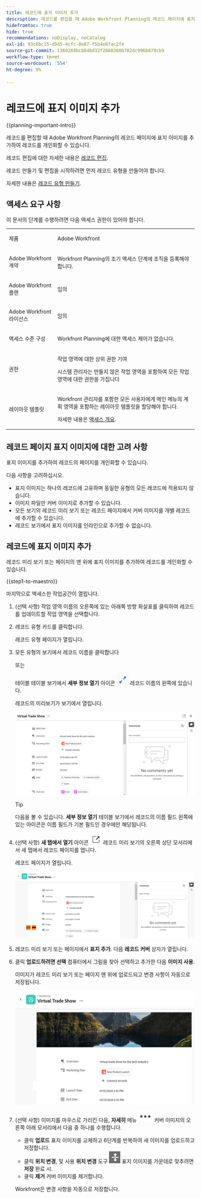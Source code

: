 ```yaml
---
title: 레코드에 표지 이미지 추가
description: 레코드를 편집할 때 Adobe Workfront Planning의 레코드 페이지에 표지 이미지를 추가하여 레코드를 개인화할 수 있습니다.
hidefromtoc: true
hide: true
recommendations: noDisplay, noCatalog
exl-id: 93c6bc15-d945-4cfc-8e87-f5b4e6fac2f4
source-git-commit: 1369269bcb64bd32f26603608782dc996b079cb9
workflow-type: tm+mt
source-wordcount: '554'
ht-degree: 0%

---
```



<!--update the metadata with real information-->

# 레코드에 표지 이미지 추가

{{planning-important-intro}}

레코드를 편집할 때 Adobe Workfront Planning의 레코드 페이지에 표지 이미지를 추가하여 레코드를 개인화할 수 있습니다.

레코드 편집에 대한 자세한 내용은 [레코드 편집](/help/quicksilver/maestro/records/edit-records.md).

레코드 만들기 및 편집을 시작하려면 먼저 레코드 유형을 만들어야 합니다.

자세한 내용은 [레코드 유형 만들기](../architecture/create-record-types.md).

## 액세스 요구 사항

<!--************double-check permissions here - asking Isk and Lilit what permissions users need for adding thumbnails-->

이 문서의 단계를 수행하려면 다음 액세스 권한이 있어야 합니다.

<table style="table-layout:auto">
 <col>
 </col>
 <col>
 </col>
 <tbody>
    <tr>
<tr>
<td>
   <p> 제품</p> </td>
   <td>
   <p> Adobe Workfront</p> </td>
  </tr>  
 <td role="rowheader"><p>Adobe Workfront 계약</p></td>
   <td>
<p>Workfront Planning의 조기 액세스 단계에 조직을 등록해야 합니다. </p>
   </td>
  </tr>
  <tr>
   <td role="rowheader"><p>Adobe Workfront 플랜</p></td>
   <td>
<p>임의</p>
   </td>
  </tr>
  <tr>
   <td role="rowheader"><p>Adobe Workfront 라이선스</p></td>
   <td>
   <p>임의</p> 
  </td>
  </tr>

<tr>
   <td role="rowheader"><p>액세스 수준 구성</p></td>
   <td> <p>Workfront Planning에 대한 액세스 제어가 없습니다. </p>  
</td>
  </tr>
<tr>
   <td role="rowheader"><p>권한</p></td>
   <td> <p>작업 영역에 대한 상위 권한 기여 </p>  
   <p>시스템 관리자는 만들지 않은 작업 영역을 포함하여 모든 작업 영역에 대한 권한을 가집니다</p>
</td>
  </tr>
<tr>
   <td role="rowheader"><p>레이아웃 템플릿</p></td>
   <td>  <p>Workfront 관리자를 포함한 모든 사용자에게 메인 메뉴의 계획 영역을 포함하는 레이아웃 템플릿을 할당해야 합니다. </p> <p>자세한 내용은 <a href="/help/quicksilver/maestro/access/access-overview.md">액세스 개요</a>. </p>  
</td>
  </tr>

</tbody>
</table>

## 레코드 페이지 표지 이미지에 대한 고려 사항

표지 이미지를 추가하여 레코드의 페이지를 개인화할 수 있습니다.

다음 사항을 고려하십시오.

* 표지 이미지는 하나의 레코드에 고유하며 동일한 유형의 모든 레코드에 적용되지 않습니다.
* 이미지 파일만 커버 이미지로 추가할 수 있습니다.
  <!--above: when you know exactly what type of files are allowed, add the exact extensions above-->
* 모든 보기의 레코드 미리 보기 또는 레코드 페이지에서 커버 이미지를 개별 레코드에 추가할 수 있습니다.
* 레코드 보기에서 표지 이미지를 인라인으로 추가할 수 없습니다.

## 레코드에 표지 이미지 추가

레코드 미리 보기 또는 페이지의 맨 위에 표지 이미지를 추가하여 레코드를 개인화할 수 있습니다.

{{step1-to-maestro}}

마지막으로 액세스한 작업공간이 열립니다.

1. (선택 사항) 작업 영역 이름의 오른쪽에 있는 아래쪽 방향 화살표를 클릭하여 레코드를 업데이트할 작업 영역을 선택합니다.

1. 레코드 유형 카드를 클릭합니다.

   레코드 유형 페이지가 열립니다.

1. 모든 유형의 보기에서 레코드 이름을 클릭합니다

   또는

   테이블 테이블 보기에서 **세부 정보 열기** 아이콘 ![](assets/open-details-icon-in-table-name-field.png) 레코드 이름의 왼쪽에 있습니다.

   레코드의 미리보기가 보기에서 열립니다.

   ![](assets/details-box.png)

   >[!TIP]
   >
   >다음을 볼 수 있습니다. **세부 정보 열기** 테이블 보기에서 레코드의 이름 필드 왼쪽에 있는 아이콘은 이름 필드가 기본 필드인 경우에만 해당됩니다.

1. (선택 사항) **새 탭에서 열기** 아이콘 ![](assets/open-details-in-a-new-tab-icon.png) <!--check the icon; they are changing it--> 레코드 미리 보기의 오른쪽 상단 모서리에서 새 탭에서 레코드 페이지를 엽니다.

   레코드 페이지가 열립니다.

   ![](assets/details-page.png)

1. 레코드 미리 보기 또는 페이지에서 **표지 추가**. <!--check the casing here; I logged a bug for this-->
다음 **레코드 커버** 상자가 열립니다.

1. 클릭 **업로드하려면 선택** 컴퓨터에서 그림을 찾아 선택하고 추가한 다음 **이미지 사용**.

   이미지가 레코드 미리 보기 또는 페이지 맨 위에 업로드되고 변경 사항이 자동으로 저장됩니다.

   ![](assets/record-page-with-cover-image.png)

1. (선택 사항) 이미지를 마우스로 가리킨 다음, **자세히** 메뉴 ![](assets/more-menu.png) 커버 이미지의 오른쪽 아래 모서리에서 다음 중 하나를 수행합니다.

   * 클릭 **업로드** 표지 이미지를 교체하고 6단계를 반복하여 새 이미지를 업로드하고 저장합니다.
   * 클릭 **위치 변경**, 및 사용 **위치 변경** 도구 ![](assets/reposition-tool-icon.png) 표지 이미지를 가운데로 맞추려면 **저장** 완료 시.
   * 클릭 **제거** 커버 이미지를 제거합니다.

   Workfront은 변경 사항을 자동으로 저장합니다.

